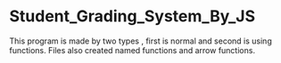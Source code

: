 # Student_Grading_System_By_JS
This program is made by two types , first is normal and second is using functions. Files also created named functions and arrow functions.
